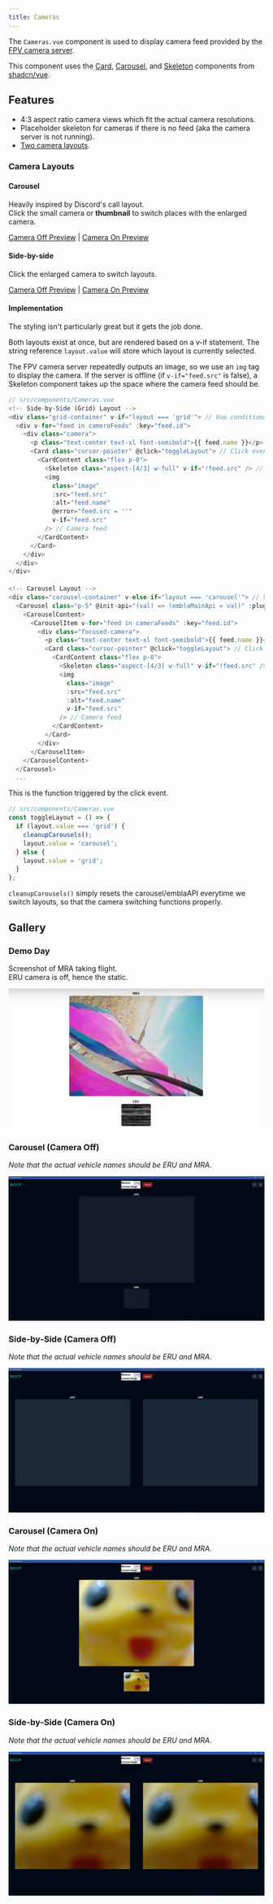 ```yaml
---
title: Cameras
---
```


The `Cameras.vue` component is used to display camera feed provided by the [FPV camera server](../../embedding-external-binaries/fpv-camera-server).

This component uses the [Card](https://www.shadcn-vue.com/docs/components/card.html), [Carousel](https://www.shadcn-vue.com/docs/components/carousel.html), and [Skeleton](https://www.shadcn-vue.com/docs/components/skeleton.html) components from [shadcn/vue](https://www.shadcn-vue.com/docs/introduction.html).

## Features

- 4:3 aspect ratio camera views which fit the actual camera resolutions.
- Placeholder skeleton for cameras if there is no feed (aka the camera server is not running).
- [Two camera layouts](#camera-layouts).

### Camera Layouts

#### Carousel

Heavily inspired by Discord's call layout.  
Click the small camera or **thumbnail** to switch places with the enlarged camera.

[Camera Off Preview](#carousel-camera-off) | [Camera On Preview](#carousel-camera-on)

#### Side-by-side

Click the enlarged camera to switch layouts.

[Camera Off Preview](#side-by-side-camera-off) | [Camera On Preview](#side-by-side-camera-on)

#### Implementation

The styling isn't particularly great but it gets the job done.

Both layouts exist at once, but are rendered based on a v-if statement. The string reference `layout.value` will store which layout is currently selected.

The FPV camera server repeatedly outputs an image, so we use an `img` tag to display the camera. If the server is offline (if `v-if="feed.src"` is false), a Skeleton component takes up the space where the camera feed should be.

```js
// src/components/Cameras.vue
<!-- Side-by-Side (Grid) Layout -->
<div class="grid-container" v-if="layout === 'grid'"> // Vue conditional for rendering side-by-side layout
  <div v-for="feed in cameraFeeds" :key="feed.id">
    <div class="camera">
      <p class="text-center text-xl font-semibold">{{ feed.name }}</p>
      <Card class="cursor-pointer" @click="toggleLayout"> // Click event handler for the cameras
        <CardContent class="flex p-0">
          <Skeleton class="aspect-[4/3] w-full" v-if="!feed.src" /> // If there is no feed, the Skeleton component fills up the empty camera space
          <img
            class="image"
            :src="feed.src"
            :alt="feed.name"
            @error="feed.src = ''"
            v-if="feed.src"
          /> // Camera feed
        </CardContent>
      </Card>
    </div>
  </div>
</div>

<!-- Carousel Layout -->
<div class="carousel-container" v-else-if="layout === 'carousel'"> // Vue conditional for rendering carousel layout
  <Carousel class="p-5" @init-api="(val) => (emblaMainApi = val)" :plugins="[Fade()]">
    <CarouselContent>
      <CarouselItem v-for="feed in cameraFeeds" :key="feed.id">
        <div class="focused-camera">
          <p class="text-center text-xl font-semibold">{{ feed.name }}</p>
          <Card class="cursor-pointer" @click="toggleLayout"> // Click event handler for the focused camera
            <CardContent class="flex p-0">
              <Skeleton class="aspect-[4/3] w-full" v-if="!feed.src" /> // If there is no feed, the Skeleton component fills up the empty camera space
              <img 
                class="image" 
                :src="feed.src" 
                :alt="feed.name" 
                v-if="feed.src" 
              /> // Camera feed
            </CardContent>
          </Card>
        </div>
      </CarouselItem>
    </CarouselContent>
  </Carousel>
  ...
```

This is the function triggered by the click event.

```js
// src/components/Cameras.vue
const toggleLayout = () => {
  if (layout.value === 'grid') {
    cleanupCarousels();
    layout.value = 'carousel';
  } else {
    layout.value = 'grid';
  }
};
```

`cleanupCarousels()` simply resets the carousel/emblaAPI everytime we switch layouts, so that the camera switching functions properly.

## Gallery

### Demo Day

Screenshot of MRA taking flight.  
ERU camera is off, hence the static.

![Camera Demo](../assets/Camera-Demo.webp)

### Carousel (Camera Off)

_Note that the actual vehicle names should be ERU and MRA._

![Carousel Camera Off](../assets/Carousel-Camera-Off.webp)

### Side-by-Side (Camera Off)

_Note that the actual vehicle names should be ERU and MRA._

![Side-by-Side Camera Off](../assets/Side-by-Side-Camera-Off.webp)

### Carousel (Camera On)

_Note that the actual vehicle names should be ERU and MRA._

![Carousel Camera On](../assets/Carousel-Camera-On.webp)

### Side-by-Side (Camera On)

_Note that the actual vehicle names should be ERU and MRA._

![Side-by-Side Camera On](../assets/Side-by-Side-Camera-On.webp)
